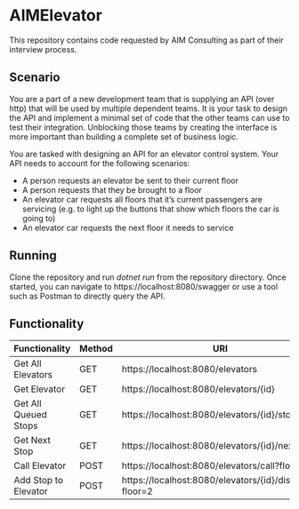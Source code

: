 # AIMElevator

This repository contains code requested by AIM Consulting as part of their interview process.

## Scenario

You are a part of a new development team that is supplying an API (over http) that will be used by multiple dependent teams. It is your task to design the API and implement a minimal set of code that the other teams can use to test their integration. Unblocking those teams by creating the interface is more important than building a complete set of business logic.

You are tasked with designing an API for an elevator control system. Your API needs to account for the following scenarios:

* A person requests an elevator be sent to their current floor
* A person requests that they be brought to a floor
* An elevator car requests all floors that it’s current passengers are servicing (e.g. to light up the buttons that show which floors the car is going to)
* An elevator car requests the next floor it needs to service

## Running
Clone the repository and run *dotnet run* from the repository directory. Once started, you can navigate to https://localhost:8080/swagger or use a tool such as Postman to directly query the API.

## Functionality
| Functionality | Method | URI |
| ------------- | ------ | --- |
| Get All Elevators | GET | https://localhost:8080/elevators |
| Get Elevator | GET | https://localhost:8080/elevators/{id} |
| Get All Queued Stops | GET | https://localhost:8080/elevators/{id}/stops |
| Get Next Stop | GET |  https://localhost:8080/elevators/{id}/nextStop |
| Call Elevator | POST | https://localhost:8080/elevators/call?floor=2 |
| Add Stop to Elevator | POST | https://localhost:8080/elevators/{id}/dispatch?floor=2 |


